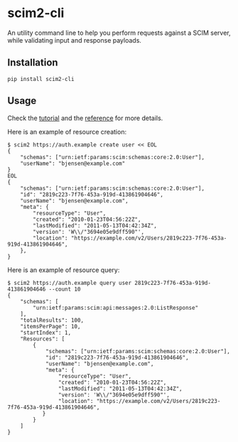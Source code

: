 # scim2-cli

An utility command line to help you perform requests against a SCIM server, while validating input and response payloads.

## Installation

```shell
pip install scim2-cli
```

## Usage

Check the [tutorial](https://scim2-cli.readthedocs.io/en/latest/tutorial.html) and the [reference](https://scim2-cli.readthedocs.io/en/latest/reference.html) for more details.

Here is an example of resource creation:

```shell
$ scim2 https://auth.example create user << EOL
{
    "schemas": ["urn:ietf:params:scim:schemas:core:2.0:User"],
    "userName": "bjensen@example.com"
}
EOL
{
    "schemas": ["urn:ietf:params:scim:schemas:core:2.0:User"],
    "id": "2819c223-7f76-453a-919d-413861904646",
    "userName": "bjensen@example.com",
    "meta": {
        "resourceType": "User",
        "created": "2010-01-23T04:56:22Z",
        "lastModified": "2011-05-13T04:42:34Z",
        "version": 'W\\/"3694e05e9dff590"',
        "location": "https://example.com/v2/Users/2819c223-7f76-453a-919d-413861904646",
    },
}
```

Here is an example of resource query:

```shell
$ scim2 https://auth.example query user 2819c223-7f76-453a-919d-413861904646 --count 10
{
    "schemas": [
        "urn:ietf:params:scim:api:messages:2.0:ListResponse"
    ],
    "totalResults": 100,
    "itemsPerPage": 10,
    "startIndex": 1,
    "Resources": [
        {
            "schemas": ["urn:ietf:params:scim:schemas:core:2.0:User"],
            "id": "2819c223-7f76-453a-919d-413861904646",
            "userName": "bjensen@example.com",
            "meta": {
                "resourceType": "User",
                "created": "2010-01-23T04:56:22Z",
                "lastModified": "2011-05-13T04:42:34Z",
                "version": 'W\\/"3694e05e9dff590"',
                "location": "https://example.com/v2/Users/2819c223-7f76-453a-919d-413861904646",
           }
        }
    ]
}
```
